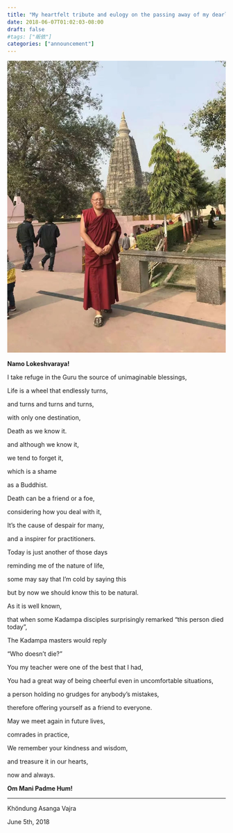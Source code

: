 ```yaml
---
title: "My heartfelt tribute and eulogy on the passing away of my dearly departed teacher, Venerable Thinley Nyima on June 5th, 2018"
date: 2018-06-07T01:02:03-08:00
draft: false
#tags: ["皈依"]
categories: ["announcement"]
---
```





![img](https://raw.githubusercontent.com/thogmedorje/up/master/uPic/640-20200510114016648.jpeg)



**Namo Lokeshvaraya!**



I take refuge in the Guru the source of unimaginable blessings,



Life is a wheel that endlessly turns,

and turns and turns and turns,

with only one destination,

Death as we know it.



and although we know it,

we tend to forget it,

which is a shame

as a Buddhist.



Death can be a friend or a foe,

considering how you deal with it,

It’s the cause of despair for many,

and a inspirer for practitioners.



Today is just another of those days

reminding me of the nature of life,

some may say that I’m cold by saying this

but by now we should know this to be natural.



As it is well known,

that when some Kadampa disciples surprisingly remarked “this person died today”,

The Kadampa masters would reply

“Who doesn’t die?”



You my teacher were one of the best that I had,

You had a great way of being cheerful even in uncomfortable situations,

a person holding no grudges for anybody’s mistakes,

therefore offering yourself as a friend to everyone.



May we meet again in future lives,

comrades in practice,

We remember your kindness and wisdom,

and treasure it in our hearts,

now and always.



**Om Mani Padme Hum!**

---
Khöndung Asanga Vajra

June 5th, 2018




